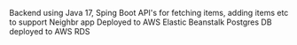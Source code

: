 Backend using Java 17, Sping Boot
API's for fetching items, adding items etc to support Neighbr app
Deployed to AWS Elastic Beanstalk
Postgres DB deployed to AWS RDS
